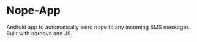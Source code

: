 # Nope-App

Android app to automatically send nope to any incoming SMS messages. Built with cordova and JS.
